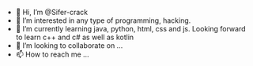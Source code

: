 - 👋 Hi, I’m @Sifer-crack
- 👀 I’m interested in any type of programming, hacking.
- 🌱 I’m currently learning java, python, html, css and js. Looking forward to learn c++ and c# as well as kotlin
- 💞️ I’m looking to collaborate on ...
- 📫 How to reach me ...

<!---
Sifer-crack/Sifer-crack is a ✨ special ✨ repository because its `README.md` (this file) appears on your GitHub profile.
You can click the Preview link to take a look at your changes.
--->
